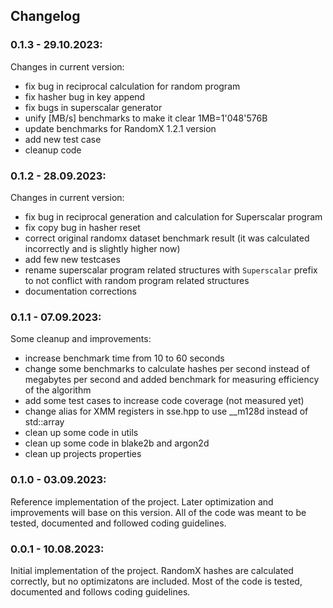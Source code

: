 ## Changelog

### 0.1.3 - 29.10.2023:

Changes in current version:

* fix bug in reciprocal calculation for random program
* fix hasher bug in key append
* fix bugs in superscalar generator
* unify [MB/s] benchmarks to make it clear 1MB=1'048'576B
* update benchmarks for RandomX 1.2.1 version
* add new test case
* cleanup code

### 0.1.2 - 28.09.2023:

Changes in current version:

* fix bug in reciprocal generation and calculation for Superscalar program
* fix copy bug in hasher reset
* correct original randomx dataset benchmark result (it was calculated incorrectly and is slightly higher now)
* add few new testcases
* rename superscalar program related structures with `Superscalar` prefix to not conflict with random program related structures
* documentation corrections

### 0.1.1 - 07.09.2023:

Some cleanup and improvements:

* increase benchmark time from 10 to 60 seconds
* change some benchmarks to calculate hashes per second instead of megabytes per second and added benchmark for measuring efficiency of the algorithm
* add some test cases to increase code coverage (not measured yet)
* change alias for XMM registers in sse.hpp to use __m128d instead of std::array
* clean up some code in utils
* clean up some code in blake2b and argon2d
* clean up projects properties

### 0.1.0 - 03.09.2023:

Reference implementation of the project.
Later optimization and improvements will base on this version.
All of the code was meant to be tested, documented and followed coding guidelines.

### 0.0.1 - 10.08.2023:

Initial implementation of the project.
RandomX hashes are calculated correctly, but no optimizatons are included.
Most of the code is tested, documented and follows coding guidelines.
